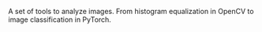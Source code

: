 A set of tools to analyze images. From histogram equalization in OpenCV to image classification in PyTorch.
